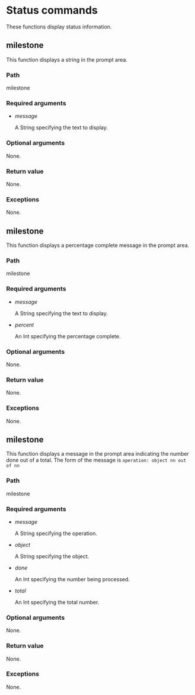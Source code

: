 # Status commands

These functions display status information.

## milestone



This function displays a string in the prompt area.



### Path

milestone

### Required arguments

- *message*

  A String specifying the text to display.

### Optional arguments

None.

### Return value

None.

### Exceptions

None.

## milestone



This function displays a percentage complete message in the prompt area.



### Path

milestone

### Required arguments

- *message*

  A String specifying the text to display.

- *percent*

  An Int specifying the percentage complete.

### Optional arguments

None.

### Return value

None.

### Exceptions

None.

## milestone



This function displays a message in the prompt area indicating the number done out of a total. The form of the message is `operation: object nn out of nn`



### Path

milestone

### Required arguments

- *message*

  A String specifying the operation.

- *object*

  A String specifying the object.

- *done*

  An Int specifying the number being processed.

- *total*

  An Int specifying the total number.

### Optional arguments

None.

### Return value

None.

### Exceptions

None.